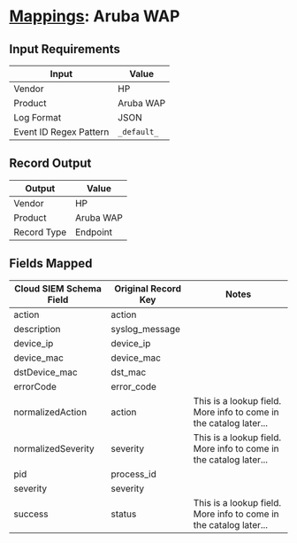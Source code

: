 # [Mappings](README.md): Aruba WAP

## Input Requirements

|Input|Value|
|-----|-----|
|Vendor|HP|
|Product|Aruba WAP|
|Log Format|JSON|
|Event ID Regex Pattern|`_default_`|

## Record Output

|Output|Value|
|------|-----|
|Vendor|HP|
|Product|Aruba WAP|
|Record Type|Endpoint|

## Fields Mapped

|Cloud SIEM Schema Field|Original Record Key|Notes|
|-----------------------|-------------------|-----|
|action|action||
|description|syslog_message||
|device_ip|device_ip||
|device_mac|device_mac||
|dstDevice_mac|dst_mac||
|errorCode|error_code||
|normalizedAction|action|This is a lookup field. More info to come in the catalog later...|
|normalizedSeverity|severity|This is a lookup field. More info to come in the catalog later...|
|pid|process_id||
|severity|severity||
|success|status|This is a lookup field. More info to come in the catalog later...|


